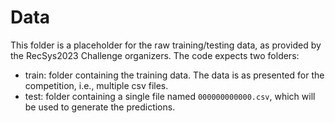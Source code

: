 # Data

This folder is a placeholder for the raw training/testing data, as provided by the RecSys2023 Challenge organizers. 
The code expects two folders:

* train: folder containing the training data. The data is as presented for the competition, i.e., multiple csv files.  
* test: folder containing a single file named `000000000000.csv`, which will be used to generate the predictions.
